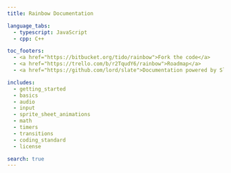 ```yaml
---
title: Rainbow Documentation

language_tabs:
  - typescript: JavaScript
  - cpp: C++

toc_footers:
  - <a href="https://bitbucket.org/tido/rainbow">Fork the code</a>
  - <a href="https://trello.com/b/r2TqudY6/rainbow">Roadmap</a>
  - <a href="https://github.com/lord/slate">Documentation powered by Slate</a>

includes:
  - getting_started
  - basics
  - audio
  - input
  - sprite_sheet_animations
  - math
  - timers
  - transitions
  - coding_standard
  - license

search: true
---
```

